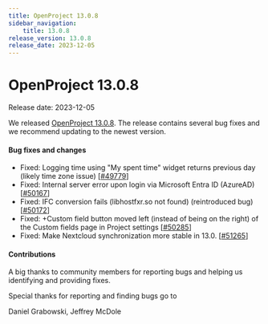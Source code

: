 ```yaml
---
title: OpenProject 13.0.8
sidebar_navigation:
    title: 13.0.8
release_version: 13.0.8
release_date: 2023-12-05
---
```


# OpenProject 13.0.8

Release date: 2023-12-05

We released [OpenProject 13.0.8](https://community.openproject.com/versions/1942).
The release contains several bug fixes and we recommend updating to the newest version.

<!--more-->
#### Bug fixes and changes

- Fixed: Logging time using "My spent time" widget returns previous day (likely time zone issue) \[[#49779](https://community.openproject.com/wp/49779)\]
- Fixed: Internal server error upon login via Microsoft Entra ID (AzureAD) \[[#50167](https://community.openproject.com/wp/50167)\]
- Fixed: IFC conversion fails (libhostfxr.so not found) (reintroduced bug) \[[#50172](https://community.openproject.com/wp/50172)\]
- Fixed: +Custom field button moved left (instead of being on the right) of the Custom fields page in Project settings \[[#50285](https://community.openproject.com/wp/50285)\]
- Fixed: Make Nextcloud synchronization more stable in 13.0. \[[#51265](https://community.openproject.com/wp/51265)\]

#### Contributions
A big thanks to community members for reporting bugs and helping us identifying and providing fixes.

Special thanks for reporting and finding bugs go to

Daniel Grabowski, Jeffrey McDole
